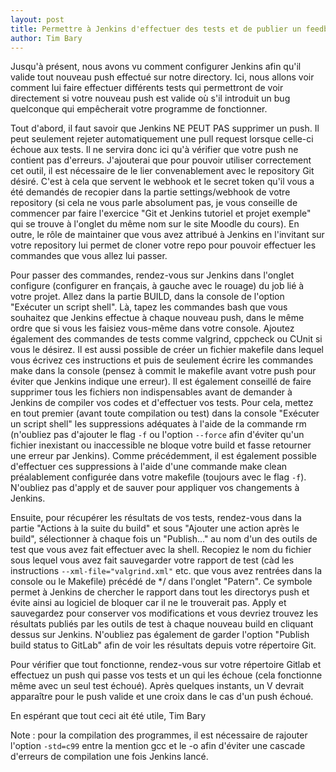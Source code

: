 ```yaml
---
layout: post
title: Permettre à Jenkins d'effectuer des tests et de publier un feedback 
author: Tim Bary
---
```

Jusqu'à présent, nous avons vu comment configurer Jenkins afin qu'il valide tout nouveau push effectué sur notre directory. Ici, nous allons voir comment lui faire effectuer différents tests qui permettront de voir directement si votre nouveau push est valide où s'il introduit un bug quelconque qui empêcherait votre programme de fonctionner.

Tout d'abord, il faut savoir que Jenkins NE PEUT PAS supprimer un push. Il peut seulement rejeter automatiquement une pull request lorsque celle-ci échoue aux tests. Il ne servira donc ici qu'à vérifier que votre push ne contient pas d'erreurs. J'ajouterai que pour pouvoir utiliser correctement cet outil, il est nécessaire de le lier convenablement avec le repository Git désiré. C'est à cela que servent le webhook et le secret token qu'il vous a été demandés de recopier dans la partie settings/webhook de votre repository (si cela ne vous parle absolument pas, je vous conseille de commencer par faire l'exercice "Git et Jenkins tutoriel et projet exemple" qui se trouve à l'onglet du même nom sur le site Moodle du cours). En outre, le rôle de maintainer que vous avez attribué à Jenkins en l'invitant sur votre repository lui permet de cloner votre repo pour pouvoir effectuer les commandes que vous allez lui passer.

Pour passer des commandes, rendez-vous sur Jenkins dans l'onglet configure (configurer en français, à gauche avec le rouage) du job lié à votre projet. Allez dans la partie BUILD, dans la console de l'option "Exécuter un script shell". Là, tapez les commandes bash que vous souhaitez que Jenkins effectue à chaque nouveau push, dans le même ordre que si vous les faisiez vous-même dans votre console. Ajoutez également des commandes de tests comme valgrind, cppcheck ou CUnit si vous le désirez. Il est aussi possible de créer un fichier makefile dans lequel vous écrivez ces instructions et puis de seulement écrire les commandes make dans la console (pensez à commit le makefile avant votre push pour éviter que Jenkins indique une erreur). Il est également conseillé de faire supprimer tous les fichiers non indispensables avant de demander à Jenkins de compiler vos codes et d'effectuer vos tests. Pour cela, mettez en tout premier (avant toute compilation ou test) dans la console "Exécuter un script shell" les suppressions adéquates à l'aide de la commande rm (n'oubliez pas d'ajouter le flag `-f` ou l'option `--force` afin d'éviter qu'un fichier inexistant ou inaccessible ne bloque votre build et fasse retourner une erreur par Jenkins). Comme précédemment, il est également possible d'effectuer ces suppressions à l'aide d'une commande make clean préalablement configurée dans votre makefile (toujours avec le flag `-f`). N'oubliez pas d'apply et de sauver pour appliquer vos changements à Jenkins.

Ensuite, pour récupérer les résultats de vos tests, rendez-vous dans la partie "Actions à la suite du build" et sous "Ajouter une action après le build", sélectionner à chaque fois un "Publish..." au nom d'un des outils de test que vous avez fait effectuer avec la shell. Recopiez le nom du fichier sous lequel vous avez fait sauvegarder votre rapport de test (càd les instructions `--xml-file="valgrind.xml"` etc. que vous avez rentrées dans la console ou le Makefile) précédé de */ dans l'onglet "Patern". Ce symbole permet à Jenkins de chercher le rapport dans tout les directorys push et évite ainsi au logiciel de bloquer car il ne le trouverait pas. Apply et sauvegardez pour conserver vos modifications et vous devriez trouvez les résultats publiés par les outils de test à chaque nouveau build en cliquant dessus sur Jenkins. N'oubliez pas également de garder l'option "Publish build status to GitLab" afin de voir les résultats depuis votre répertoire Git.

Pour vérifier que tout fonctionne, rendez-vous sur votre répertoire Gitlab et effectuez un push qui passe vos tests et un qui les échoue (cela fonctionne même avec un seul test échoué). Après quelques instants, un V devrait apparaître pour le push valide et une croix dans le cas d'un push échoué.

En espérant que tout ceci ait été utile,
Tim Bary

Note : pour la compilation des programmes, il est nécessaire de rajouter l'option `-std=c99` entre la mention gcc et le -o afin d'éviter une cascade d'erreurs de compilation une fois Jenkins lancé.

